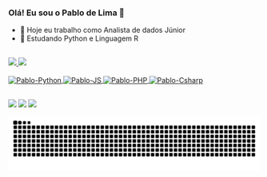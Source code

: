 ### Olá! Eu sou o Pablo de Lima 👋

- 🔭 Hoje eu trabalho como Analista de dados Júnior
- 🌱 Estudando Python e Linguagem R
##
<div>
  <a href="https://github.com/limapablode">
  <img height="180em" src="https://github-readme-stats.vercel.app/api?username=limapablode&show_icons=true&theme=dark&include_all_commits=true&count_private=true"/>
  <img height="150em" src="https://github-readme-stats.vercel.app/api/top-langs/?username=limapablode&layout=compact&langs_count=7&theme=dark"/>
</div>
  
<div style="display: inline_block"><br>
  <img align="center" alt="Pablo-Python" height="30" width="40" src="https://cdn.jsdelivr.net/gh/devicons/devicon/icons/python/python-original-wordmark.svg" />
  <img align="center" alt="Pablo-JS" height="30" width="40" src="https://cdn.jsdelivr.net/gh/devicons/devicon/icons/javascript/javascript-original.svg" />
  <img align="center" alt="Pablo-PHP" height="30" width="40" src="https://cdn.jsdelivr.net/gh/devicons/devicon/icons/php/php-plain.svg" />
  <img align="center" alt="Pablo-Csharp" height="30" width="40" src="https://cdn.jsdelivr.net/gh/devicons/devicon/icons/csharp/csharp-plain.svg" />
</div>
  
##
  
<div> 
  <a href="https://www.linkedin.com/in/pablo-de-lima-3b4850202/" target="_blank"><img src="https://img.shields.io/badge/-LinkedIn-%230077B5?style=for-the-badge&logo=linkedin&logoColor=white" target="_blank"></a>
  <a href = "mailto:limapablode@gmail.com"><img src="https://img.shields.io/badge/-Gmail-%23333?style=for-the-badge&logo=gmail&logoColor=white" target="_blank"></a>
  <a href = "https://wa.me/+5566996308200"><img src="https://img.shields.io/badge/WhatsApp-25D366?style=for-the-badge&logo=whatsapp&logoColor=white" target="_blank"></a>
 
  ![Snake animation](https://github.com/limapablode/limapablode/blob/output/github-contribution-grid-snake.svg)
  
  </div>
